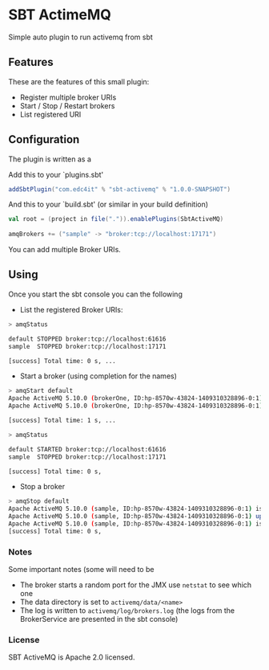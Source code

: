 # SBT ActimeMQ

Simple auto plugin to run activemq from sbt

## Features

These are the features of this small plugin:

- Register multiple broker URIs
- Start / Stop / Restart brokers
- List registered URI


## Configuration

The plugin is written as a 

Add this to your `plugins.sbt' 

```scala
addSbtPlugin("com.edc4it" % "sbt-activemq" % "1.0.0-SNAPSHOT")
```

And this to your `build.sbt' (or similar in your build definition)
```scala
val root = (project in file(".")).enablePlugins(SbtActiveMQ)
 
amqBrokers += ("sample" -> "broker:tcp://localhost:17171")
```

You can add multiple Broker URIs. 

## Using

Once you start the sbt console you can the following

- List the registered Broker URIs:

```bash
> amqStatus

default STOPPED broker:tcp://localhost:61616
sample  STOPPED broker:tcp://localhost:17171

[success] Total time: 0 s, ...
```

- Start a broker (using completion for the names)

```bash
> amqStart default
Apache ActiveMQ 5.10.0 (brokerOne, ID:hp-8570w-43824-1409310328896-0:1) is starting
Apache ActiveMQ 5.10.0 (brokerOne, ID:hp-8570w-43824-1409310328896-0:1) started

[success] Total time: 1 s, ...

> amqStatus

default STARTED broker:tcp://localhost:61616
sample  STOPPED broker:tcp://localhost:17171

[success] Total time: 0 s,
```

- Stop a broker

```bash
> amqStop default
Apache ActiveMQ 5.10.0 (sample, ID:hp-8570w-43824-1409310328896-0:1) is shutting down
Apache ActiveMQ 5.10.0 (sample, ID:hp-8570w-43824-1409310328896-0:1) uptime 1 minute
Apache ActiveMQ 5.10.0 (sample, ID:hp-8570w-43824-1409310328896-0:1) is shutdown 
[success] Total time: 0 s,

```

### Notes

Some important notes (some will need to be 

- The broker starts a random port for the JMX use `netstat` to see which one
- The data directory is set to `activemq/data/<name>`
- The log is written to `activemq/log/brokers.log` (the logs from the BrokerService are presented in the sbt console)

### License

SBT ActiveMQ  is Apache 2.0 licensed.


